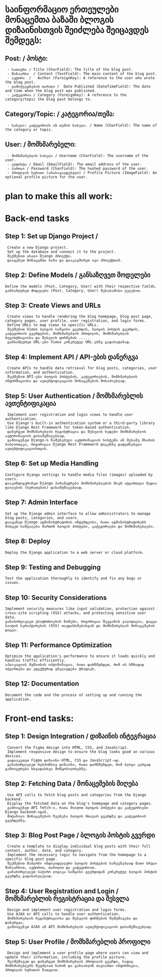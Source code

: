 # საინფორმაციო ერთეულები მონაცემთა ბაზაში ბლოგის დიზაინისთვის შეიძლება შეიცავდეს შემდეგს:

## Post: / პოსტი:

     - სათაური / Title (CharField): The title of the blog post.
     - შინაარსი  / Content (TextField): The main content of the blog post.
     - ავტორი  /   Author (ForeignKey): A reference to the user who wrote the blog post.
     - გამოქვეყნების თარიღი /  Date Published (DateTimeField): The date and time when the blog post was published. 
     - კატეგორია / Category (ForeignKey): A reference to the category/topic the blog post belongs to.


## Category/Topic: / კატეგორია/თემა:

     - სახელი: კატეგორიის ან თემის სახელი. / Name (CharField): The name of the category or topic.

## User: / მომხმარებელი:

     - მომხმარებლის სახელი / Username (CharField): The username of the user.
     - ელფოსტა / Email (EmailField): The email address of the user.
     - პაროლი / Password (CharField): The hashed password of the user.
     - პროფილის სურათი (არასავალდებულო) / Profile Picture (ImageField): An optional profile picture for the user.

# plan to make this all work:

# Back-end tasks

## Step 1: Set up Django Project / 
     Create a new Django project.
     Set up the database and connect it to the project.
     შექმენით ახალი Django პროექტი.
     დააყენეთ მონაცემთა ბაზა და დააკავშირეთ იგი პროექტთან.

## Step 2: Define Models / განსაზღვეთ მოდელები
    Define the models (Post, Category, User) with their respective fields.
    განსაზღვრეთ მოდელები (Post, Category, User) შესაბამისი ველებით.

## Step 3: Create Views and URLs
     Create views to handle rendering the blog homepage, blog post page, category pages, user profile, user registration, and login forms.
     Define URLs to map views to specific URLs.
     შექმენით Views ბლოგის საწყისი გვერდის, ბლოგის პოსტის გვერდის, კატეგორიის გვერდების, მომხმარებლის პროფილის, მომხმარებლის რეგისტრაციისა და შესვლის ფორმების .....
     განსაზღვრეთ URL-ები Views კონკრეტულ URL-ებზე გადასატანად.

## Step 4: Implement API /  API-ების დანერგვა
     Create APIs to handle data retrieval for blog posts, categories, user information, and authentication.
     შექმენით API-ები ბლოგის პოსტების, კატეგორიების, მომხმარებლის ინფორმაციისა და ავთენტიფიკაციის მონაცემების მოსაძიებლად.

## Step 5: User Authentication / მომხმარებლის ავთენტიფიკაცია
     Implement user registration and login views to handle user authentication.
     Use Django's built-in authentication system or a third-party library like Django Rest Framework for token-based authentication.
     დანერგეთ მომხმარებლის რეგისტრაცია და შესვლის ხედები მომხმარებლის ავტორიზაციის დასამუშავებლად.
     გამოიყენეთ Django-ს ჩაშენებული ავტორიზაციის სისტემა ან მესამე მხარის ბიბლიოთეკა, როგორიცაა Django Rest Framework ტოკენზე დაფუძნებული ავთენტიფიკაციისთვის.

## Step 6: Set up Media Handling
    Configure Django settings to handle media files (images) uploaded by users.
    დააკონფიგურირეთ Django პარამეტრები მომხმარებლების მიერ ატვირთული მედია ფაილების (სურათების) დასამუშავებლად.

## Step 7: Admin Interface
    Set up the Django admin interface to allow administrators to manage blog posts, categories, and users.
    დააყენეთ Django ადმინისტრატორის ინტერფეისი, რათა ადმინისტრატორებს მისცეთ საშუალება მართონ ბლოგის პოსტები, კატეგორიები და მომხმარებლები.

## Step 8: Deploy
    Deploy the Django application to a web server or cloud platform.

## Step 9: Testing and Debugging
    Test the application thoroughly to identify and fix any bugs or issues.

## Step 10: Security Considerations
    Implement security measures like input validation, protection against cross-site scripting (XSS) attacks, and protecting sensitive user data.
    განახორციელეთ უსაფრთხოების ზომები, როგორიცაა შეყვანის ვალიდაცია, დაცვა საიტის სკრიპტირების (XSS) თავდასხმებისგან და მომხმარებლის მონაცემების დაცვა.

## Step 11: Performance Optimization
    Optimize the application's performance to ensure it loads quickly and handles traffic efficiently.
    აპლიკაციის მუშაობის ოპტიმიზაცია, რათა დარწმუნდეთ, რომ ის სწრაფად იტვირთება და ეფექტურად უმკლავდება ტრაფიკს.

## Step 12: Documentation
    Document the code and the process of setting up and running the application.




# Front-end tasks:

## Step 1: Design Integration / დიზაინის ინტეგრაცია
     Convert the Figma design into HTML, CSS, and JavaScript.
     Implement responsive design to ensure the blog looks good on various devices.
     გადააკეთეთ Figma დიზაინი HTML, CSS და JavaScript-ად.
     განახორციელეთ რესპონსივ დიზაინი, რათა დარწმუნდეთ, რომ ბლოგი კარგად გამოიყურება სხვადასხვა მოწყობილობებზე.

## Step 2: Fetching Data / მონაცემების მიღება
     Use API calls to fetch blog posts and categories from the Django backend.
     Display the fetched data on the blog's homepage and category pages.
     გამოიყენეთ API fetch-ი, რათა მიიღოთ ბლოგის პოსტები და კატეგორიები Django backend-იდან.
     მოტანილი მონაცემების ჩვენება ბლოგის მთავარ გვერდზე და კატეგორიის გვერდებზე.

## Step 3: Blog Post Page / ბლოგის პოსტის გვერდი
     Create a template to display individual blog posts with their full content, author, date, and category.
     Implement the necessary logic to navigate from the homepage to a specific blog post page.
     შექმენით შაბლონი ინდივიდუალური ბლოგის პოსტების საჩვენებლად მათი სრული შინაარსით, ავტორით, თარიღით და კატეგორიით.
     განახორციელეთ საჭირო ლოგიკა საწყისი გვერდიდან კონკრეტულ ბლოგის პოსტის გვერდზე გადასასვლელად.

## Step 4: User Registration and Login / მომხმარებლის რეგისტრაცია და შესვლა
     Design and implement user registration and login forms.
     Use AJAX or API calls to handle user authentication.
     მომხმარებლის რეგისტრაციისა და შესვლის ფორმების შემუშავება და დანერგვა.
     გამოიყენეთ AJAX ან API მომხმარებლის ავთენტიფიკაციის დასამუშავებლად.

## Step 5: User Profile / მომხმარებლის პროფილი
     Design and implement a user profile page where users can view and update their information, including the profile picture.
     შეიმუშავეთ და დანერგეთ მომხმარებლის პროფილის გვერდი, სადაც მომხმარებლებს შეუძლიათ ნახონ და განაახლონ თავიანთი ინფორმაცია, პროფილის სურათის ჩათვლით.



